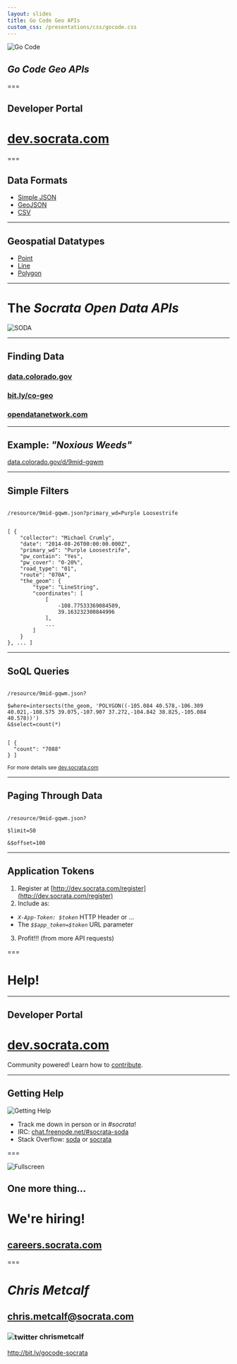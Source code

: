 ```yaml
---
layout: slides
title: Go Code Geo APIs
custom_css: /presentations/css/gocode.css
---
```


![Go Code](/presentations/img/gocode.png)

## _Go Code_ _Geo APIs_

===

## Developer Portal

# [dev.socrata.com](http://dev.socrata.com)

===

## Data Formats

- [Simple JSON](https://dev.socrata.com/docs/formats/json.html)
- [GeoJSON](https://dev.socrata.com/docs/formats/geojson.html)
- [CSV](https://dev.socrata.com/docs/formats/csv.html)

---

## Geospatial Datatypes

- [Point](https://dev.socrata.com/docs/datatypes/point.html#,)
- [Line](https://dev.socrata.com/docs/datatypes/location.html#,)
- [Polygon](https://dev.socrata.com/docs/datatypes/polygon.html#,)

---

# The _Socrata_ _Open Data APIs_

![SODA](/presentations/img/snuffleupadata.png)

---

## Finding Data

### [data.colorado.gov](http://data.colorado.gov)
### [bit.ly/co-geo](http://bit.ly/co-geo)
### [opendatanetwork.com](http://www.opendatanetwork.com)

---

## Example: _"Noxious Weeds"_

[data.colorado.gov/d/9mid-gqwm](https://dev.socrata.com/foundry/data.colorado.gov/9mid-gqwm)

---

## Simple Filters

<code>
/resource/9mid-gqwm.json?<span class="toy-store-blue">primary_wd</span>=<span class="golden">Purple Loosestrife</span>
</code>

<pre><code data-trim contenteditable class="javascript">
[ {
	"collector": "Michael Crumly",
	"date": "2014-08-26T00:00:00.000Z",
	"primary_wd": "Purple Loosestrife",
	"pw_contain": "Yes",
	"pw_cover": "0-20%",
	"road_type": "01",
	"route": "070A",
	"the_geom": {
		"type": "LineString",
		"coordinates": [
			[
				-108.77533369084509,
				39.163232300844996
			],
			...
		]
	}
}, ... ]
</code></pre>

---

## SoQL Queries

<code>
/resource/9mid-gqwm.json?<br/>
<span class="toy-store-blue">$where</span>=<span class="golden">intersects(the_geom, 'POLYGON((-105.084 40.578,-106.309 40.021,-108.575 39.075,-107.907 37.272,-104.842 38.825,-105.084 40.578))')</span>
&<span class="toy-store-blue">$select</span>=<span class="golden">count(&#42;)</span>
</code>

<pre><code data-trim contenteditable class="javascript">
[ {
  "count": "7088"
} ]
</code></pre>

<small style="padding-top: 5em">For more details see <a href="http://dev.socrata.com">dev.socrata.com</a></small>


---

## Paging Through Data

<code contenteditable>
/resource/9mid-gqwm.json?<br/>
<span class="toy-store-blue">$limit</span>=<span class="golden">50</span><br/>
&amp;<span class="toy-store-blue">$offset</span>=<span class="golden">100</span>
</code>

---

## Application Tokens

1. Register at [http://dev.socrata.com/register](http://dev.socrata.com/register)
2. Include as:
  - _`X-App-Token: $token`_ HTTP Header or ... 
  - The _`$$app_token=$token`_ URL parameter
3. Profit!!! (from more API requests)

===

# Help!

---

## Developer Portal

# [dev.socrata.com](http://dev.socrata.com)

<div class="footnote">Community powered! Learn how to <a href="http://dev.socrata.com/contributing.html">contribute</a>.</div>

---

## Getting Help

![Getting Help](/presentations/img/live-support.gif)

- Track me down in person or in _#socrata_!
- IRC: [chat.freenode.net/#socrata-soda](irc://chat.freenode.net/#socrata-soda)
- Stack Overflow: [soda](http://stackoverflow.com/questions/tagged/soda) or [socrata](http://stackoverflow.com/questions/tagged/socrata)

===

![Fullscreen](/presentations/img/work_tounge.gif)

## One more thing...

<h1 class="fragment" data-fragment-index="0">We're hiring!</h1>

<h2 class="fragment" data-fragment-index="1"><a href="http://careers.socrata.com">careers.socrata.com</a></h2>

===

# _Chris_ _Metcalf_
## chris.metcalf@socrata.com
<h3><img src="/presentations/img/twitter.png" alt="twitter" style="vertical-align: middle" /> chrismetcalf</h3>

<http://bit.ly/gocode-socrata>
